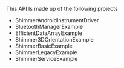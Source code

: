 This API Is made up of the following projects

- ShimmerAndroidInstrumentDriver
- BluetoothManagerExample
- EfficientDataArrayExample
- Shimmer3DOrientationExample
- ShimmerBasicExample
- ShimmerLegacyExample
- ShimmerServiceExample
